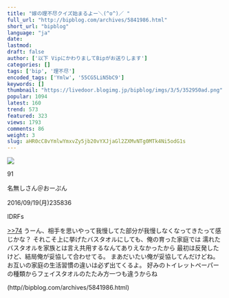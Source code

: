 ```yaml
---
title: "嫁の理不尽クイズ始まるよー＼(^o^)／ "
full_url: "http://bipblog.com/archives/5841986.html"
short_url: "bipblog"
language: "ja"
date: 
lastmod: 
draft: false
author: ['以下 VipにかわりましてBipがお送りします']
categories: []
tags: ['bip', '理不尽']
encoded_tags: ['Ymlw', '55CG5LiN5bC9']
keywords: []
thumbnail: "https://livedoor.blogimg.jp/bipblog/imgs/3/5/352950ad.png"
popular: 1094
latest: 160
trend: 573
featured: 323
views: 1793
comments: 86
weight: 3
slug: aHR0cC8vYmlwYmxvZy5jb20vYXJjaGl2ZXMvNTg0MTk4Ni5odG1s
---
```


![](https://livedoor.blogimg.jp/bipblog/imgs/3/5/352950ad.png)

<div><p class='ent_header' id='res_91'><p class='ent_num'>91</p> <p class='ent_name'>名無しさん＠おーぷん</p> <p class='ent_data'>2016/09/19(月)235836</p> <p class='id'>IDRFs</p></p><p class='ent_body_p ent_kyocho '> <a href='#res_74'>>>74</a> うーん、相手を思いやって我慢してた部分が我慢しなくなってきたって感じかな？ それこそ上に挙げたバスタオルにしても、俺の育った家庭では 濡れたバスタオルを家族とは言え共用するなんてありえなかったから 最初は反発したけど、結局俺が妥協して合わせてる。 まあだいたい俺が妥協してんだけどね。 お互いの家庭の生活習慣の違いは必ず出てくるよ。 好みのトイレットペーパーの種類からフェイスタオルのたたみ方一つも違うからね </p></div>

(http//bipblog.com/archives/5841986.html)
